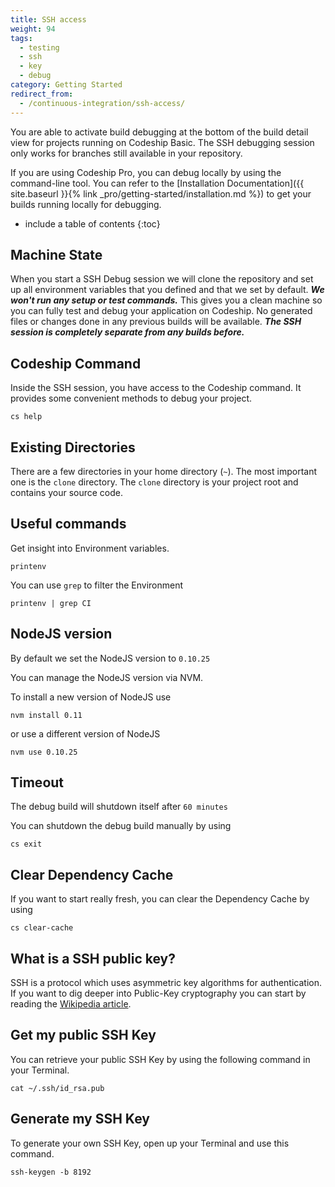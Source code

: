 ```yaml
---
title: SSH access
weight: 94
tags:
  - testing
  - ssh
  - key
  - debug
category: Getting Started
redirect_from:
  - /continuous-integration/ssh-access/
---
```

You are able to activate build debugging at the bottom of the build detail view for projects running on Codeship Basic. The SSH debugging session only works for branches still available in your repository.

If you are using Codeship Pro, you can debug locally by using the command-line tool. You can refer to the [Installation Documentation]({{ site.baseurl }}{% link _pro/getting-started/installation.md %}) to get your builds running locally for debugging.

* include a table of contents
{:toc}

## Machine State

When you start a SSH Debug session we will clone the repository and set up all environment variables that you defined and that we set by default. ***We won't run any setup or test commands.*** This gives you a clean machine so you can fully test and debug your application on Codeship. No generated files or changes done in any previous builds will be available. ***The SSH session is completely separate from any builds before.***


## Codeship Command

Inside the SSH session, you have access to the Codeship command. It provides some convenient methods to debug your project.

```shell
cs help
```

## Existing Directories

There are a few directories in your home directory (`~`).
The most important one is the `clone` directory. The `clone` directory is your project root and contains your source code.

## Useful commands

Get insight into Environment variables.

```shell
printenv
```

You can use `grep` to filter the Environment

```shell
printenv | grep CI
```

## NodeJS version

By default we set the NodeJS version to `0.10.25`

You can manage the NodeJS version via NVM.

To install a new version of NodeJS use

```shell
nvm install 0.11
```

or use a different version of NodeJS

```shell
nvm use 0.10.25
```

## Timeout

The debug build will shutdown itself after `60 minutes`

You can shutdown the debug build manually by using

```shell
cs exit
```

## Clear Dependency Cache

If you want to start really fresh, you can clear the Dependency Cache by using

```shell
cs clear-cache
```

## What is a SSH public key?

SSH is a protocol which uses asymmetric key algorithms for authentication.
If you want to dig deeper into Public-Key cryptography you can start by reading the [Wikipedia article](http://en.wikipedia.org/wiki/Public-key_cryptography).

## Get my public SSH Key

You can retrieve your public SSH Key by using the following command in your Terminal.

```shell
cat ~/.ssh/id_rsa.pub
```

## Generate my SSH Key

To generate your own SSH Key, open up your Terminal and use this command.

```shell
ssh-keygen -b 8192
```
